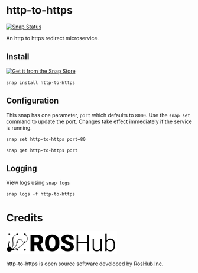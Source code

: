 # http-to-https

[![Snap Status](https://build.snapcraft.io/badge/roshub/http-to-https.svg)](https://build.snapcraft.io/user/roshub/http-to-https)

An http to https redirect microservice.

## Install


[![Get it from the Snap Store](https://snapcraft.io/static/images/badges/en/snap-store-white.svg)](https://snapcraft.io/http-to-https)

```
snap install http-to-https
```

## Configuration

This snap has one parameter, `port` which defaults to `8000`. Use the `snap set` command to update the port. Changes take effect immediately if the service is running.


```
snap set http-to-https port=80
```


```
snap get http-to-https port
```

## Logging

View logs using `snap logs`

```
snap logs -f http-to-https
```


# Credits

[<img src=./icons/roshub_logo_cropped_large.png width=300>](https://roshub.io)

http-to-https is open source software developed by [RosHub Inc.](https://roshub.io)
